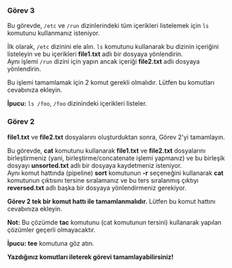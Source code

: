 ### Görev 3
Bu görevde, `/etc` ve `/run` dizinlerindeki tüm içerikleri listelemek için `ls` komutunu kullanmanız isteniyor.

İlk olarak, `/etc` dizinini ele alın. `ls` komutunu kullanarak bu dizinin içeriğini listeleyin ve bu içerikleri **file1.txt** adlı bir dosyaya yönlendirin.  
Aynı işlemi `/run` dizini için yapın ancak içeriği **file2.txt** adlı dosyaya yönlendirin.

Bu işlemi tamamlamak için 2 komut gerekli olmalıdır. Lütfen bu komutları cevabınıza ekleyin.

**İpucu:** `ls /foo`, `/foo` dizinindeki içerikleri listeler.

### Görev 2
**file1.txt** ve **file2.txt** dosyalarını oluşturduktan sonra, Görev 2'yi tamamlayın.

Bu görevde, **cat** komutunu kullanarak **file1.txt** ve **file2.txt** dosyalarını birleştirmeniz (yani, birleştirme/concatenate işlemi yapmanız) ve bu birleşik dosyayı **unsorted.txt** adlı bir dosyaya kaydetmeniz isteniyor.  
Aynı komut hattında (pipeline) **sort** komutunun **-r** seçeneğini kullanarak **cat** komutunun çıktısını tersine sıralamanız ve bu ters sıralanmış çıktıyı **reversed.txt** adlı başka bir dosyaya yönlendirmeniz gerekiyor.

**Görev 2 tek bir komut hattı ile tamamlanmalıdır.** Lütfen bu komut hattını cevabınıza ekleyin.

**Not:** Bu çözümde **tac** komutunu (cat komutunun tersini) kullanarak yapılan çözümler geçerli olmayacaktır.

**İpucu:** **tee** komutuna göz atın.

**Yazdığınız komutları ileterek görevi tamamlayabilirsiniz!**